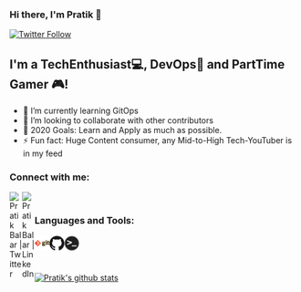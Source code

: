 
### Hi there, I'm Pratik 👋

[![Twitter Follow](https://img.shields.io/twitter/follow/ptkblr?color=1DA1F2&logo=twitter&style=for-the-badge)](https://twitter.com/intent/follow?original_referer=https%3A%2F%2Fgithub.com%2Fpptkblr&screen_name=ptkblr)

## I'm a TechEnthusiast:computer:, DevOps:repeat: and PartTime Gamer :video_game:!

- 🔭 I’m currently learning GitOps
- 👯 I’m looking to collaborate with other contributors
- 🥅 2020 Goals: Learn and Apply as much as possible.
- ⚡ Fun fact: Huge Content consumer, any Mid-to-High Tech-YouTuber is in my feed

### Connect with me:


[<img align="left" alt="Pratik Balar | Twitter" width="22px" src="https://cdn.jsdelivr.net/npm/simple-icons@v3/icons/twitter.svg" />](https://twitter.com/ptkblr)
[<img align="left" alt="Pratik Balar | LinkedIn" width="22px" src="https://cdn.jsdelivr.net/npm/simple-icons@v3/icons/linkedin.svg" />](https://www.linkedin.com/in/pratikbalar/)


<br />

### Languages and Tools:

[<img align="left" alt="Git" width="26px" src="https://raw.githubusercontent.com/github/explore/80688e429a7d4ef2fca1e82350fe8e3517d3494d/topics/git/git.png" />](https://www.notion.so/Git-GitHub-006d5842f1ed46339d8e5a1dd5ec9751)
[<img align="left" alt="GitHub" width="26px" src="https://raw.githubusercontent.com/github/explore/78df643247d429f6cc873026c0622819ad797942/topics/github/github.png" />](https://www.notion.so/Git-GitHub-006d5842f1ed46339d8e5a1dd5ec9751)
[<img align="left" alt="Terminal" width="26px" src="https://raw.githubusercontent.com/github/explore/80688e429a7d4ef2fca1e82350fe8e3517d3494d/topics/terminal/terminal.png" />](https://www.notion.so/vim-and-tmux-guide-18cc828211b6471facff90320e8c9d7f)


<br />
<br />
<br />

[![Pratik's github stats](https://github-readme-stats.vercel.app/api?username=pratikbalar&show_icons=true)](https://github.com/pratikbalar)
<!--
**pratikbalar/pratikbalar** is a ✨ _special_ ✨ repository because its `README.md` (this file) appears on your GitHub profile.

Here are some ideas to get you started:

- 🔭 I’m currently working on ...
- 🌱 I’m currently learning ...
- 👯 I’m looking to collaborate on ...
- 🤔 I’m looking for help with ...
- 💬 Ask me about ...
- 📫 How to reach me: ...
- 😄 Pronouns: ...
- ⚡ Fun fact: ...
-->

